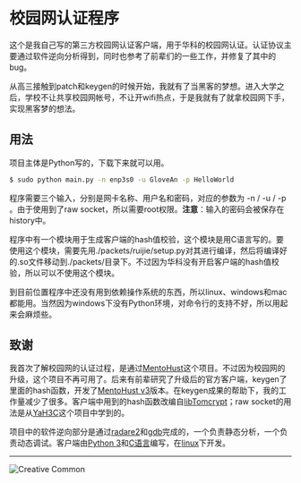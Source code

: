 # 校园网认证程序

这个是我自己写的第三方校园网认证客户端，用于华科的校园网认证。认证协议主要通过软件逆向分析得到，同时也参考了前辈们的一些工作，并修复了其中的bug。

从高三接触到patch和keygen的时候开始，我就有了当黑客的梦想。进入大学之后，学校不让共享校园网帐号，不让开wifi热点，于是我就有了就拿校园网下手，实现黑客梦的想法。

## 用法

项目主体是Python写的，下载下来就可以用。

```bash
$ sudo python main.py -n enp3s0 -u GloveAn -p HelloWorld
```

程序需要三个输入，分别是网卡名称、用户名和密码，对应的参数为 -n / -u / -p 。由于使用到了raw socket，所以需要root权限。**注意**：输入的密码会被保存在history中。

程序中有一个模块用于生成客户端的hash值校验，这个模块是用C语言写的。要使用这个模块，需要先用./packets/ruijie/setup.py对其进行编译，然后将编译好的.so文件移动到./packets/目录下。不过因为华科没有开启客户端的hash值校验，所以可以不使用这个模块。

到目前位置程序中还没有用到依赖操作系统的东西，所以linux、windows和mac都能用。当然因为windows下没有Python环境，对命令行的支持不好，所以用起来会麻烦些。

## 致谢

我首次了解校园网的认证过程，是通过[MentoHust](https://code.google.com/archive/p/mentohust/)这个项目。不过因为校园网的升级，这个项目不再可用了。后来有前辈研究了升级后的官方客户端，keygen了里面的hash函数，开发了[MentoHust v3](https://github.com/hyrathb/mentohust)版本。在keygen成果的帮助下，我的工作量减少了很多。客户端中用到的hash函数改编自[libTomcrypt](http://www.libtom.net/LibTomCrypt/)；raw socket的用法是从[YaH3C](https://github.com/humiaozuzu/YaH3C)这个项目中学到的。

项目中的软件逆向部分是通过[radare2](http://radare.org/r/)和[gdb](https://www.gnu.org/software/gdb/)完成的，一个负责静态分析，一个负责动态调试。客户端由[Python 3](https://www.python.org/)和[C语言](https://gcc.gnu.org/)编写，在[linux](https://www.linux.org/)下开发。

---

![Creative Common](https://i.creativecommons.org/l/by-nc-sa/4.0/88x31.png)
